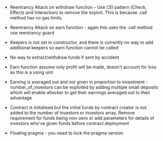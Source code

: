 - Reentrancy Attack on withdraw function - Use CEI pattern (Check, Effects and Interaction) to remove the exploit. This is because .call method has no gas limits.

- Reentrancy Attack on earn function - again this uses the .call method use reentrancy guard

- Keepers is not set in constructor, and there is currently no way to add additional keepers so earn function cannot be called

- No way to extract/withdraw funds if sent by accident

- Earn function assume only profit will be made, doesn't account for loss as this is a using uint

- Earning is averaged out and not given in proportion to investment - number_of_investors can be exploited by adding multiple small deposits which will enable attacker to get their earnings averaged out to their advantage

- Contract is initialised but the initial funds by contract creator is not added to the number of investors or investors array. Remove requirement for funds being non-zero or add parameters for details of investors who've given funds before contract deployment

- Floating pragma - you need to lock the pragma version
